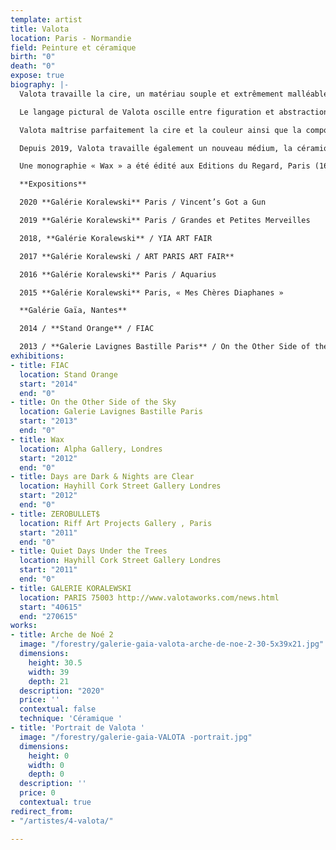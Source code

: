 ```yaml
---
template: artist
title: Valota
location: Paris - Normandie
field: Peinture et céramique
birth: "0"
death: "0"
expose: true
biography: |-
  Valota travaille la cire, un matériau souple et extrêmement malléable qu’il utilise comme un véritable virtuose. La cire offre toute sa délicatesse et sa transparence au toucher de la flamme de son chalumeau. Elle absorbe les couleurs, les transcende, elle est vivante et sensuelle. Avec la cire, la texture et les couleurs interagissent subtilement, invitant le peintre à observer et à choisir. C’est le secret de Valota, son privilège. Il procède comme un biologiste ou un alchimiste qui regarde la substance réagir, dans l’attente d’être surpris, de voir une réaction qui déterminera la forme de son travail.

  Le langage pictural de Valota oscille entre figuration et abstraction. Les tonalités sont obtenues avec des harmonies où la lumière joue avec l’obscurité. La matière lisse et épaisse de la couche picturale compose l’ossature du tableau. Cette façon de procéder rappelle le délicat travail des artistes de la Renaissance et de la technique de tempera à l’œuf, en glacis successifs. Les couleurs semblent donc conspirer dans des accords chromatiques remarquables.

  Valota maîtrise parfaitement la cire et la couleur ainsi que la composition, la libérant de toute l’influence optique habituelle de la peinture. C’est probablement ce qui fait l’originalité de son travail.

  Depuis 2019, Valota travaille également un nouveau médium, la céramique, qui lui ouvre de nouveaux horizons tant sur la forme que sur les couleurs.

  Une monographie « Wax » a été édité aux Editions du Regard, Paris (160 pages, 185 illustrations, bilingue Français – Anglais – Préface Henri-François Debailleux)

  **Expositions**

  2020 **Galérie Koralewski** Paris / Vincent’s Got a Gun

  2019 **Galérie Koralewski** Paris / Grandes et Petites Merveilles

  2018, **Galérie Koralewski** / YIA ART FAIR

  2017 **Galérie Koralewski / ART PARIS ART FAIR**

  2016 **Galérie Koralewski** Paris / Aquarius

  2015 **Galérie Koralewski** Paris, « Mes Chères Diaphanes »

  **Galérie Gaïa, Nantes**

  2014 / **Stand Orange** / FIAC

  2013 / **Galerie Lavignes Bastille Paris** / On the Other Side of the Sky
exhibitions:
- title: FIAC
  location: Stand Orange
  start: "2014"
  end: "0"
- title: On the Other Side of the Sky
  location: Galerie Lavignes Bastille Paris
  start: "2013"
  end: "0"
- title: Wax
  location: Alpha Gallery, Londres
  start: "2012"
  end: "0"
- title: Days are Dark & Nights are Clear
  location: Hayhill Cork Street Gallery Londres
  start: "2012"
  end: "0"
- title: ZEROBULLET$
  location: Riff Art Projects Gallery , Paris
  start: "2011"
  end: "0"
- title: Quiet Days Under the Trees
  location: Hayhill Cork Street Gallery Londres
  start: "2011"
  end: "0"
- title: GALERIE KORALEWSKI
  location: PARIS 75003 http://www.valotaworks.com/news.html
  start: "40615"
  end: "270615"
works:
- title: Arche de Noé 2
  image: "/forestry/galerie-gaia-valota-arche-de-noe-2-30-5x39x21.jpg"
  dimensions:
    height: 30.5
    width: 39
    depth: 21
  description: "2020"
  price: ''
  contextual: false
  technique: 'Céramique '
- title: 'Portrait de Valota '
  image: "/forestry/galerie-gaia-VALOTA -portrait.jpg"
  dimensions:
    height: 0
    width: 0
    depth: 0
  description: ''
  price: 0
  contextual: true
redirect_from:
- "/artistes/4-valota/"

---
```

